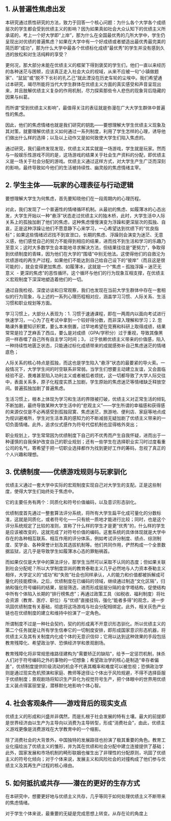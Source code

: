 
## **1. 从普遍性焦虑出发**

本研究通过质性研究的方法，致力于回答一个核心问题：为什么各个大学各个成绩层次的学生都会受到优绩主义的影响？因为如果真如社会大众认知下的优绩主义所承诺的，考上一个好大学即“上岸”，那为什么在全国最优秀的几所大学中，学生仍呈现出对优绩的普遍焦虑？如果在大学中有一个好成绩或者塑造出最优秀最完美的简历即“成功”，那为什么大学中最各个优绩标化成绩“最优秀”的学生并没有感到久违的放松和对生活纯粹的享受？

更何况，那大部分未能在优绩主义的框架下得到褒奖的学生们，他们一直以来经历的各种迷茫与困顿，应该真正走入社会大众的视域，从来不应被一句“小镇做题家”、“鼠鼠”或“脱不下长衫的孔乙己”就此湮没在历史车轮的尘埃中。我们希望通过本研究，竭尽所能将当代大学生群体在优绩主义方面的真实感受和声音呈现出来，并且肢解优绩主义复杂的作用机制，尽力探索那些令人悲伤的现象背后隐藏的因果与纠葛。

而所谓“受到优绩主义影响”，最值得关注的表征就是弥漫在广大大学生群体中普遍性的焦虑。 

因此，他们的焦虑情绪也就是我们研究的钥匙——要想理解大学生优绩主义现象及其对策，就要理解优绩主义如何通过一系列制度，利用了学生怎样的心理，诱导他们做出什么样的选择；以及以上动作又是如何致使大学生们陷入焦虑的。

通过研究，我们最终发现发现，优绩主义其实就是一场游戏，学生就是玩家。然而与一般娱乐性游戏不同的是，这场游戏的结果关乎社会生产资料的分配，即优绩主义是一场关于社会分配的游戏。优绩主义通过这样方式，对大学生产生广泛而深刻的影响，最终导致如今他们的生活被持续性、幽灵般的焦虑情绪主宰。

## **2.** 学生主体——玩家的心理表征与行动逻辑

要想理解大学生为何焦虑，首先要知晓他们在一段周期内的心理历程。

对此，我们发现了一个普遍性的情绪循环机制。从最初的焦虑、如履薄冰的心态出发，大学生开始以一种“悬浮”状态走过优绩主义的独木桥，此时，大学生活中人际关系上的孤独加剧了他们的焦虑，这种焦虑慢慢演变为浮躁和更深层次的孤独、自哀，正是这种浮躁让他们不愿意静下心来学习，一心希望达到优绩下的“优良指标”；如果这些情绪迟迟找不到宣泄口，长期的焦虑、浮躁则会演变为迷茫、无意义感，他们感觉自己的努力不能得到相应的结果，进而找不到生活和学习的乐趣乃至意义；这时大多数学生会本能地寻求解决方法，但结果往往是“更努力”，争取得到优绩制度的青睐，因为他们在大学的“围墙”中别无他法。这使得他们的自救沦为优绩游戏的再生产过程，如果他们不能达到自己给自己设下的“彼岸”（而且这是很可能的），就会变得更加焦虑、如履薄冰，这就是一个“焦虑 – 孤独浮躁 – 迷茫无意义  - 更深的焦虑”的恶性循环。这个循环与他们的行为现象互相支撑，在优绩主义宏观制度下深深地塑造着他们的一切。

通过自我检视、深度访谈和日常观察，我们也发现在当前大学生群体中存在一套相似的行为现象，与上述的一系列心理历程相对应，涵盖学习习惯、人际关系、生活习惯和职业规划等方面。

学习习惯上，大部分人表现为：1. 习惯于速通课程，即在一两周内以面向考试进行快速学习，一心为了在考试中拿到一个较好得分数，而非深入理解和学习；2. 忽略课外重要知识积累，要么本末倒置，过早地希望在竞赛和科研上取得成绩，结果常常是捡了芝麻丢了西瓜，要么是对成绩（GPA/学积分）过于重视，导致其像黑洞一样吞噬了自己所有自主学习时间；3， 过于依赖优绩主义带来的价值感，陷入一种持续性地匮乏状态，只能通过标化成绩带来的成就感弥补自己焦虑迷茫的情绪底色；

人际关系的核心特点是孤独，而这也是学生陷入“悬浮”状态的最要紧的导火索。一般情况下，大学学生间的时空联系非常弱。当学生们想要主动建立友谊，又会面临经验不足、畏难甚至陷入功利主义或者被后者烦扰，这一切都导致了大学人际交往中，表面关系多，原子化程度实质上加剧，学生原始的焦虑迷茫等情绪缺乏释放空间。普遍孤独加剧了普遍焦虑。

生活习惯上，根本上体现为学习和生活的界限被打破，优绩主义对正常生活的倾轧不断加剧，最终导致某种大学生活中的“悲观主义”——学生所谓的幸福感和获得感的来源仅仅是不必再感受到孤独寂寞、焦虑迷茫，旅游地、便利店、家庭等地点成为规训避难所，学生对生活本真的感知力的不断减弱无疑加剧了优绩主义带来的一切负面情绪。此外，追求仪式感作为符号代偿机制也显得格外突出；

职业规划上，学生常常因为优绩制度下自己的不优秀而产生自我怀疑，进而出于一种谨慎的自我保护改变自己的职业规划；还有一些学生在选择职业实习时过度看重公司的名气，寄希望于把一切职业选择都作为找到更好工作的筹码，忽视了真正的个人兴趣和理想。

## 3. **优绩制度——优绩游戏规则与玩家驯化**

优绩主义通过一套大学中实际的宏观制度实现自己对大学生的支配。正是这些制度，使得大学生们始终处于焦虑中。

它的主要任务有两个：同质化和符号价值编码，以及意识形态驯化。

优绩制度首先通过一整套算法评分系统，将所有大学生扁平化成可量化的分数标准，这就是同质化，或者符号化——只有统一质地才能进行比较；同时，也是这个评分系统规定了比较的准则，宣称了什么样的学生才是更“优秀”的，什么样的学生是应该被改变的，这就完成了对符号价值的编码。这套系统的具体体现就是大学中存在的各种相互联系、相互作用的评分体系，例如考试评分制度、绩点、综测制度、奖学金、各种荣誉计划及其选拔机制等。他们共同作用，俨然构成一个全景数据监狱，这几乎是导致学生如履薄冰心态的罪魁祸首。

而如果仅仅是大学中的算法评分，那学生当然可以采取不认同的态度；但如果关联到社会分配呢？所以大学制度崇尚的教育泰勒主义几乎必然地与人力资本泰勒主义相伴，大学定义的“成功”和“失败”社会也同样承认，人的能力和价值都被拆解成可量化的技能模块。之后，优绩制度在已编码的领域，继续通过制造“文化区隔”，归纳和强化符号编码的结果，层层筛选，进而形成层层分隔的金字塔结构，促使结构中所有个体陷入长期的“排行榜焦虑”；再通过政策工具（如税收、福利制度）将社会资源（教育、医疗、职位）与“优绩”直接挂钩，强化“能者多得”的观念，进一步巩固优绩制度有关基础，彻底将这场游戏与社会分配相绑定。此外，相关灰色产业链也在优绩制度的建立和维持中扮演了一定角色。

所谓制度不过是一种社会契约，契约的形成离不开意识形态驯化。所以优绩主义的第二个任务就是让所有学生信奉它的一切制度安排，即形成国家意识形态机器，将优绩主义及其有关制度内化成个体的无意识信仰；它用以达到这种效果的手段包括教育残障化、希望政治学、恐惧经济学和景观剧场。

教育残障化将非常规思维路径建构为"需要矫正的缺陷"，给予一定惩罚机制，抹杀人们对于符号编码之外的事物的一切想象；希望政治学的核心是制造“幸存者偏差”，优绩制度提供阶级流动的机会不代表其概率和难度可以被忽视；恐惧政治学则是通过现实危机预演和家庭、教师等途径让个体出于风险规避，不得不选择臣服于优绩制度；景观剧场将知识生产异化为视觉符号生产，把个体眼中的世界用优绩主义装点得富丽堂皇，潜移默化地影响个体心智。


## 4. 社会客观条件——游戏背后的现实支点

优绩主义的形成和兴盛并非偶然，而是扎根于社会发展的特有土壤。最大的前提即是世界经济由以生产为主导向以消费为主导转型，形成“消费社会”，由此，优绩主义游戏更像是消费游戏在大学教育中的一个缩影。

除了消费社会的大背景外，中国独特的发展路径也扮演了极其重要的角色。教育工业化描绘出了优绩主义的雏形，并为其在优绩和社会分配中建立连接提供了基础；此外，国家发展和市场机制的畸形联姻也催生出了非理性的分配原则，巩固了优绩主义的符号化倾向；对于个体来说，发展主义和风险社会的对撞构成了他们参与优绩主义及其再生产过程的核心缘由。

## 5. 如何抵抗或共存——潜在的更好的生存方式

在本研究中，想要更好地与优绩主义共存，几乎等同于如何处理优绩主义不断带来的焦虑情绪。

对于学生个体来说，最重要的无疑是完成思想上转变。从存在论的角度上